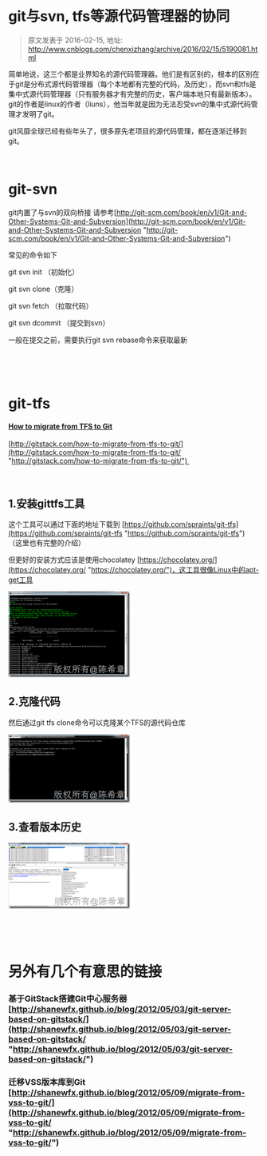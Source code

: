 # git与svn, tfs等源代码管理器的协同 
> 原文发表于 2016-02-15, 地址: http://www.cnblogs.com/chenxizhang/archive/2016/02/15/5190081.html 


简单地说，这三个都是业界知名的源代码管理器。他们是有区别的，根本的区别在于git是分布式源代码管理器（每个本地都有完整的代码，及历史），而svn和tfs是集中式源代码管理器（只有服务器才有完整的历史，客户端本地只有最新版本）。git的作者是linux的作者（liuns），他当年就是因为无法忍受svn的集中式源代码管理才发明了git。

 git风靡全球已经有些年头了，很多原先老项目的源代码管理，都在逐渐迁移到git。

  

 git-svn
=======

 git内置了与svn的双向桥接 请参考[http://git-scm.com/book/en/v1/Git-and-Other-Systems-Git-and-Subversion](http://git-scm.com/book/en/v1/Git-and-Other-Systems-Git-and-Subversion "http://git-scm.com/book/en/v1/Git-and-Other-Systems-Git-and-Subversion")

 常见的命令如下

 git svn init （初始化）

 git svn clone（克隆）

 git svn fetch （拉取代码）

 git svn dcommit （提交到svn）

 一般在提交之前，需要执行git svn rebase命令来获取最新

  

  

 git-tfs
=======

 #### [How to migrate from TFS to Git](http://gitstack.com/how-to-migrate-from-tfs-to-git/)

 [http://gitstack.com/how-to-migrate-from-tfs-to-git/](http://gitstack.com/how-to-migrate-from-tfs-to-git/ "http://gitstack.com/how-to-migrate-from-tfs-to-git/") 

  

 1.安装gittfs工具
------------

 这个工具可以通过下面的地址下载到 [https://github.com/spraints/git-tfs](https://github.com/spraints/git-tfs "https://github.com/spraints/git-tfs") （这里也有完整的介绍）

 但更好的安装方式应该是使用chocolatey [https://chocolatey.org/](https://chocolatey.org/ "https://chocolatey.org/")，这工具很像Linux中的apt-get工具

 [![image](./images/5190081-9072-20160215104658954-1478537616.png "image")](http://images2015.cnblogs.com/blog/9072/201602/9072-20160215104658251-626773456.png)

 2.克隆代码
------

 然后通过git tfs clone命令可以克隆某个TFS的源代码仓库

 [![image](./images/5190081-9072-20160215104700579-879129940.png "image")](http://images2015.cnblogs.com/blog/9072/201602/9072-20160215104700017-645179488.png)

 3.查看版本历史
--------

 [![image](./images/5190081-9072-20160215104709189-741690083.png "image")](http://images2015.cnblogs.com/blog/9072/201602/9072-20160215104708204-966092630.png)

  

  

 另外有几个有意思的链接
===========

 ### 基于GitStack搭建Git中心服务器 [http://shanewfx.github.io/blog/2012/05/03/git-server-based-on-gitstack/](http://shanewfx.github.io/blog/2012/05/03/git-server-based-on-gitstack/ "http://shanewfx.github.io/blog/2012/05/03/git-server-based-on-gitstack/")

 ### 迁移VSS版本库到Git [http://shanewfx.github.io/blog/2012/05/09/migrate-from-vss-to-git/](http://shanewfx.github.io/blog/2012/05/09/migrate-from-vss-to-git/ "http://shanewfx.github.io/blog/2012/05/09/migrate-from-vss-to-git/")

